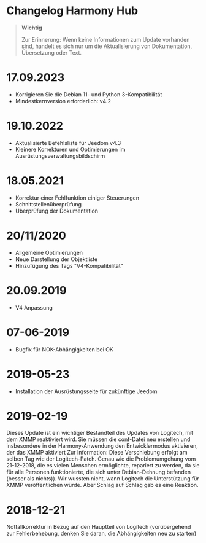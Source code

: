 # Changelog Harmony Hub

>**Wichtig**
>
>Zur Erinnerung: Wenn keine Informationen zum Update vorhanden sind, handelt es sich nur um die Aktualisierung von Dokumentation, Übersetzung oder Text.

# 17.09.2023

- Korrigieren Sie die Debian 11- und Python 3-Kompatibilität
- Mindestkernversion erforderlich: v4.2

# 19.10.2022

- Aktualisierte Befehlsliste für Jeedom v4.3
- Kleinere Korrekturen und Optimierungen im Ausrüstungsverwaltungsbildschirm

# 18.05.2021

- Korrektur einer Fehlfunktion einiger Steuerungen
- Schnittstellenüberprüfung
- Überprüfung der Dokumentation

# 20/11/2020

- Allgemeine Optimierungen
- Neue Darstellung der Objektliste
- Hinzufügung des Tags "V4-Kompatibilität"

# 20.09.2019

- V4 Anpassung

# 07-06-2019

- Bugfix für NOK-Abhängigkeiten bei OK

# 2019-05-23

- Installation der Ausrüstungsseite für zukünftige Jeedom

# 2019-02-19

Dieses Update ist ein wichtiger Bestandteil des Updates von Logitech, mit dem XMMP reaktiviert wird. Sie müssen die conf-Datei neu erstellen und insbesondere in der Harmony-Anwendung den Entwicklermodus aktivieren, der das XMMP aktiviert
Zur Information: Diese Verschiebung erfolgt am selben Tag wie der Logitech-Patch. Genau wie die Problemumgehung vom 21-12-2018, die es vielen Menschen ermöglichte, repariert zu werden, da sie für alle Personen funktionierte, die sich unter Debian-Dehnung befanden (besser als nichts)). Wir wussten nicht, wann Logitech die Unterstützung für XMMP veröffentlichen würde. Aber Schlag auf Schlag gab es eine Reaktion.

# 2018-12-21

Notfallkorrektur in Bezug auf den Hauptteil von Logitech (vorübergehend zur Fehlerbehebung, denken Sie daran, die Abhängigkeiten neu zu starten)
